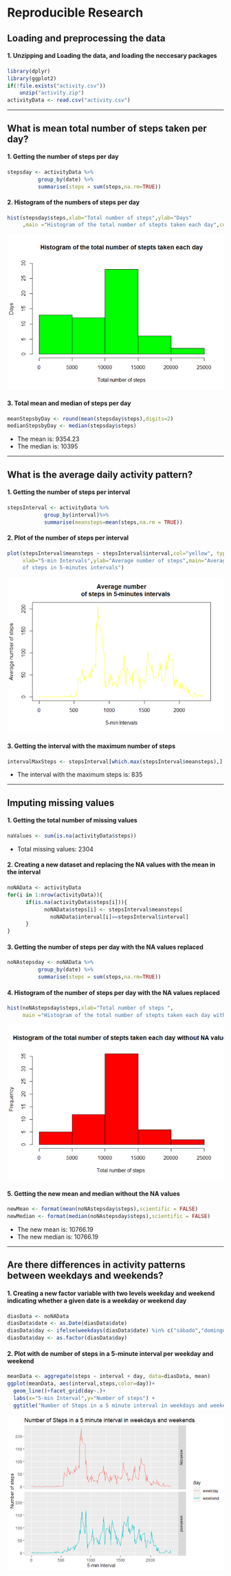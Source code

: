 # Reproducible Research

## Loading and preprocessing the data
#### 1. Unzipping and Loading the data, and loading the neccesary packages

```r
library(dplyr)
library(ggplot2)
if(!file.exists("activity.csv"))
    unzip("activity.zip")
activityData <- read.csv("activity.csv")
```

-----

## What is mean total number of steps taken per day?
#### 1. Getting the number of steps per day

```r
stepsday <- activityData %>%
          group_by(date) %>%
          summarise(steps = sum(steps,na.rm=TRUE))
```

#### 2. Histogram of the numbers of steps per day

```r
hist(stepsday$steps,xlab="Total number of steps",ylab="Days"
     ,main ="Histogram of the total number of stepts taken each day",col="green",ylim=c(0,30))
```

![](PA1_template_files/figure-html/unnamed-chunk-3-1.png)<!-- -->

#### 3. Total mean and median of steps per day

```r
meanStepsbyDay <- round(mean(stepsday$steps),digits=2)
medianStepsbyDay <- median(stepsday$steps)
```
* The mean is: 9354.23
* The median is: 10395

-----

## What is the average daily activity pattern?
#### 1. Getting the number of steps per interval

```r
stepsInterval <- activityData %>%
            group_by(interval)%>%
            summarise(meansteps=mean(steps,na.rm = TRUE))
```

#### 2. Plot of the number of steps per interval

```r
plot(stepsInterval$meansteps ~ stepsInterval$interval,col="yellow", type="l",
     xlab="5-min Intervals",ylab="Average number of steps",main="Average number
     of steps in 5-minutes intervals")
```

![](PA1_template_files/figure-html/unnamed-chunk-6-1.png)<!-- -->

#### 3. Getting the interval with the maximum number of steps

```r
intervalMaxSteps <- stepsInterval[which.max(stepsInterval$meansteps),]
```
* The interval with the maximum steps is: 835

-----

## Imputing missing values
#### 1. Getting the total number of missing values

```r
naValues <- sum(is.na(activityData$steps))
```
* Total missing values: 2304

#### 2. Creating a new dataset and replacing the NA values with the mean in the interval

```r
noNAData <- activityData
for(i in 1:nrow(activityData)){
      if(is.na(activityData$steps[i])){
            noNAData$steps[i] <- stepsInterval$meansteps[
              noNAData$interval[i]==stepsInterval$interval]
      }
}
```

#### 3. Getting the number of steps per day with the NA values replaced

```r
noNAstepsday <- noNAData %>%
          group_by(date) %>%
          summarise(steps = sum(steps,na.rm=TRUE))
```

#### 4. Histogram of the number of steps per day with the NA values replaced

```r
hist(noNAstepsday$steps,xlab="Total number of steps ",
     main ="Histogram of the total number of stepts taken each day without NA values",col="red")
```

![](PA1_template_files/figure-html/unnamed-chunk-11-1.png)<!-- -->

#### 5. Getting the new mean and median without the NA values

```r
newMean <- format(mean(noNAstepsday$steps),scientific = FALSE)
newMedian <- format(median(noNAstepsday$steps),scientific = FALSE)
```
* The new mean is: 10766.19
* The new median is: 10766.19

-----
 
## Are there differences in activity patterns between weekdays and weekends?

#### 1. Creating a new factor variable with two levels **weekday** and **weekend** indicating whether a given date is a weekday or weekend day

```r
diasData <- noNAData
diasData$date <- as.Date(diasData$date)
diasData$day <- ifelse(weekdays(diasData$date) %in% c("sábado","domingo"),"weekend","weekday")
diasData$day <- as.factor(diasData$day)
```

#### 2. Plot with de number of steps in a 5-minute interval per weekday and weekend

```r
meanData <- aggregate(steps ~ interval + day, data=diasData, mean)
ggplot(meanData, aes(interval,steps,color=day))+
  geom_line()+facet_grid(day~.)+
  labs(x="5-min Interval",y="Number of steps") + 
  ggtitle("Number of Steps in a 5 minute interval in weekdays and weekends")
```

![](PA1_template_files/figure-html/unnamed-chunk-14-1.png)<!-- -->
